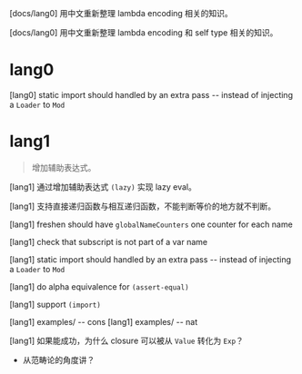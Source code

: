 [docs/lang0] 用中文重新整理 lambda encoding 相关的知识。

[docs/lang0] 用中文重新整理 lambda encoding 和 self type 相关的知识。

# lang0

[lang0] static import should handled by an extra pass -- instead of injecting a `Loader` to `Mod`


# lang1

> 增加辅助表达式。

[lang1] 通过增加辅助表达式 `(lazy)` 实现 lazy eval。

[lang1] 支持直接递归函数与相互递归函数，不能判断等价的地方就不判断。

[lang1] freshen should have `globalNameCounters` one counter for each name

[lang1] check that subscript is not part of a var name

[lang1] static import should handled by an extra pass -- instead of injecting a `Loader` to `Mod`

[lang1] do alpha equivalence for `(assert-equal)`

[lang1] support `(import)`

[lang1] examples/ -- cons
[lang1] examples/ -- nat

[lang1] 如果能成功，为什么 closure 可以被从 `Value` 转化为 `Exp`？

- 从范畴论的角度讲？
